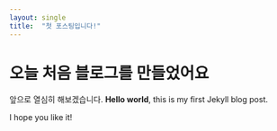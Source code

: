 ```yaml
---
layout: single
title:  "첫 포스팅입니다!"
---
```


# 오늘 처음 블로그를 만들었어요
앞으로 열심히 해보겠습니다.
**Hello world**, this is my first Jekyll blog post.

I hope you like it!
